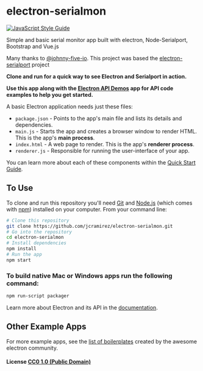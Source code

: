 # electron-serialmon
[![JavaScript Style Guide](https://img.shields.io/badge/code_style-standard-brightgreen.svg)](https://standardjs.com)

Simple and basic serial monitor app built with electron, Node-Serialport, Bootstrap and Vue.js

Many thanks to [@johnny-five-io](https://github.com/johnny-five-io). This project was based the [electron-serialport](https://github.com/johnny-five-io/electron-serialport) project


**Clone and run for a quick way to see Electron and Serialport in action.**


**Use this app along with the [Electron API Demos](http://electron.atom.io/#get-started) app for API code examples to help you get started.**

A basic Electron application needs just these files:

- `package.json` - Points to the app's main file and lists its details and dependencies.
- `main.js` - Starts the app and creates a browser window to render HTML. This is the app's **main process**.
- `index.html` - A web page to render. This is the app's **renderer process**.
- `renderer.js` - Responsible for running the user-interface of your app.

You can learn more about each of these components within the [Quick Start Guide](http://electron.atom.io/docs/tutorial/quick-start).

## To Use

To clone and run this repository you'll need [Git](https://git-scm.com) and [Node.js](https://nodejs.org/en/download/) (which comes with [npm](http://npmjs.com)) installed on your computer. From your command line:

```bash
# Clone this repository
git clone https://github.com/jcramirez/electron-serialmon.git
# Go into the repository
cd electron-serialmon
# Install dependencies
npm install
# Run the app
npm start
```

### To build native Mac or Windows apps run the following command:

```bash
npm run-script packager
```

Learn more about Electron and its API in the [documentation](http://electron.atom.io/docs/).

## Other Example Apps

For more example apps, see the
[list of boilerplates](http://electron.atom.io/community/#boilerplates)
created by the awesome electron community.

#### License [CC0 1.0 (Public Domain)](LICENSE.md)
